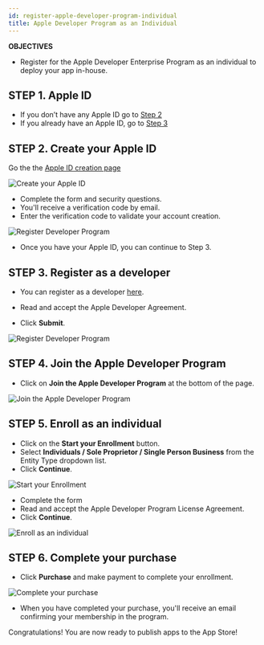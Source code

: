 ```yaml
---
id: register-apple-developer-program-individual
title: Apple Developer Program as an Individual
---
```


<div markdown="1" class = "objectives">

**OBJECTIVES**

* Register for the Apple Developer Enterprise Program as an individual to deploy your app in-house.
</div>

## STEP 1. Apple ID

* If you don’t have any Apple ID go to [Step 2](#step-2-create-your-apple-id)
* If you already have an Apple ID, go to [Step 3](#step-3-register-as-a-developer)

## STEP 2. Create your Apple ID

Go the the [Apple ID creation page](https://appleid.apple.com/)

![Create your Apple ID](assets/deploy-app-store/Apple-ID-Creation-Page-4D-for-iOS.png)

* Complete the form and security questions.
* You'll receive a verification code by email.
* Enter the verification code to validate your account creation.

![Register Developer Program](assets/deploy-app-store/Register-developer-program-4D-for-iOS.png)

* Once you have your Apple ID, you can continue to Step 3.

## STEP 3. Register as a developer

* You can register as a developer [here](https://developer.apple.com/account/).

* Read and accept the Apple Developer Agreement. 
* Click **Submit**.

![Register Developer Program](assets/deploy-app-store/Register-developer-4D-for-iOS.png)

## STEP 4. Join the Apple Developer Program

* Click on **Join the Apple Developer Program** at the bottom of the page.

![Join the Apple Developer Program](assets/deploy-app-store/Join-Apple-Developer-Program-individuals-4D-for-iOS.png)

## STEP 5. Enroll as an individual

* Click on the **Start your Enrollment** button.
* Select **Individuals / Sole Proprietor / Single Person Business** from the Entity Type dropdown list.
* Click **Continue**.

![Start your Enrollment](assets/deploy-app-store/Apple-Developer-Program-Individuals-4D-for-iOS.png)

* Complete the form
* Read and accept the Apple Developer Program License Agreement.
* Click **Continue**.

![Enroll as an individual](assets/deploy-app-store/Apple-Developer-Program-Enrollment-4D-for-iOS.png)

## STEP 6. Complete your purchase

* Click **Purchase** and make payment to complete your enrollment.

![Complete your purchase](assets/deploy-app-store/Complete-Purchase-Apple-Developer-Program-4D-for-iOS.png)

* When you have completed your purchase, you'll receive an email confirming your membership in the program.
 
Congratulations! You are now ready to publish apps to the App Store!